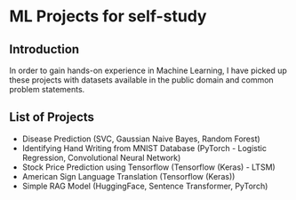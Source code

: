 # ML Projects for self-study

## Introduction
In order to gain hands-on experience in Machine Learning, I have picked up these projects with datasets available in the public domain and common problem statements.

## List of Projects
- Disease Prediction (SVC, Gaussian Naive Bayes, Random Forest)
- Identifying Hand Writing from MNIST Database (PyTorch - Logistic Regression, Convolutional Neural Network)
- Stock Price Prediction using Tensorflow (Tensorflow (Keras) - LTSM)
- American Sign Language Translation (Tensorflow (Keras))
- Simple RAG Model (HuggingFace, Sentence Transformer, PyTorch)